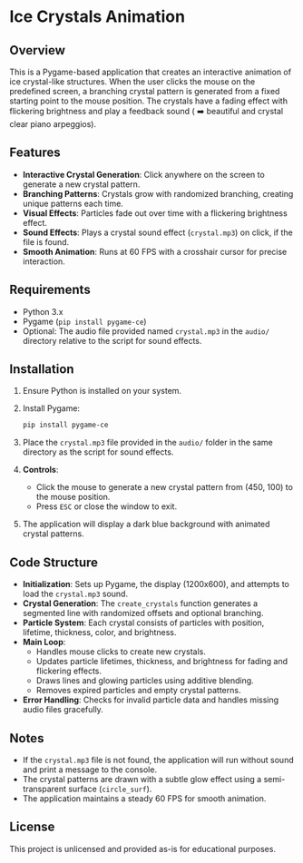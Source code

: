 # Ice Crystals Animation

## Overview

This is a Pygame-based application that creates an interactive animation of ice crystal-like structures. When the user clicks the mouse on the predefined screen, a branching crystal pattern is generated from a fixed starting point to the mouse position. The crystals have a fading effect with flickering brightness and play a feedback sound ( ➡️ beautiful and crystal clear piano arpeggios).

## Features

- **Interactive Crystal Generation**: Click anywhere on the screen to generate a new crystal pattern.
- **Branching Patterns**: Crystals grow with randomized branching, creating unique patterns each time.
- **Visual Effects**: Particles fade out over time with a flickering brightness effect.
- **Sound Effects**: Plays a crystal sound effect (`crystal.mp3`) on click, if the file is found.
- **Smooth Animation**: Runs at 60 FPS with a crosshair cursor for precise interaction.

## Requirements

- Python 3.x
- Pygame (`pip install pygame-ce`)
- Optional: The audio file provided named `crystal.mp3` in the `audio/` directory relative to the script for sound effects.

## Installation

1. Ensure Python is installed on your system.
2. Install Pygame:
   ```bash
   pip install pygame-ce
   ```
3. Place the `crystal.mp3` file provided in the `audio/` folder in the same directory as the script for sound effects.

3. **Controls**:
   - Click the mouse to generate a new crystal pattern from (450, 100) to the mouse position.
   - Press `ESC` or close the window to exit.
4. The application will display a dark blue background with animated crystal patterns.

## Code Structure

- **Initialization**: Sets up Pygame, the display (1200x600), and attempts to load the `crystal.mp3` sound.
- **Crystal Generation**: The `create_crystals` function generates a segmented line with randomized offsets and optional branching.
- **Particle System**: Each crystal consists of particles with position, lifetime, thickness, color, and brightness.
- **Main Loop**:
  - Handles mouse clicks to create new crystals.
  - Updates particle lifetimes, thickness, and brightness for fading and flickering effects.
  - Draws lines and glowing particles using additive blending.
  - Removes expired particles and empty crystal patterns.
- **Error Handling**: Checks for invalid particle data and handles missing audio files gracefully.

## Notes

- If the `crystal.mp3` file is not found, the application will run without sound and print a message to the console.
- The crystal patterns are drawn with a subtle glow effect using a semi-transparent surface (`circle_surf`).
- The application maintains a steady 60 FPS for smooth animation.


## License

This project is unlicensed and provided as-is for educational purposes.


